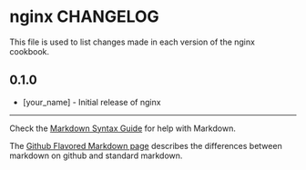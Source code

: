 nginx CHANGELOG
===============

This file is used to list changes made in each version of the nginx cookbook.

0.1.0
-----
- [your_name] - Initial release of nginx

- - -
Check the [Markdown Syntax Guide](http://daringfireball.net/projects/markdown/syntax) for help with Markdown.

The [Github Flavored Markdown page](http://github.github.com/github-flavored-markdown/) describes the differences between markdown on github and standard markdown.
